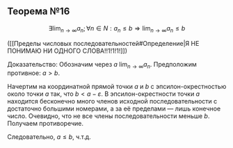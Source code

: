 ## Теорема №16
$$
∃ \lim_{n→∞} a_n; \forall n ∈ N: a_n \le b ⇒ \lim_{n→∞} a_n \le b
$$

([[Пределы числовых последовательностей#Определение|Я НЕ ПОНИМАЮ НИ ОДНОГО СЛОВА!!1!1!1!]])

Доказательство: Обозначим через $a$ $\lim_{n→∞} a_n$. Предположим противное: $a > b$.

Начертим на координатной прямой точки $a$ и $b$ с эпсилон-окрестностью около точки $a$ так, что $b < a - ε$. В эпсилон-окрестности точки $a$ находится бесконечно много членов исходной последовательности с достаточно большими номерами, а за её пределами — лишь конечное число. Очевидно, что не все члены последовательности меньше $b$. Получаем противоречие.

Следовательно, $a \le b$, ч.т.д.